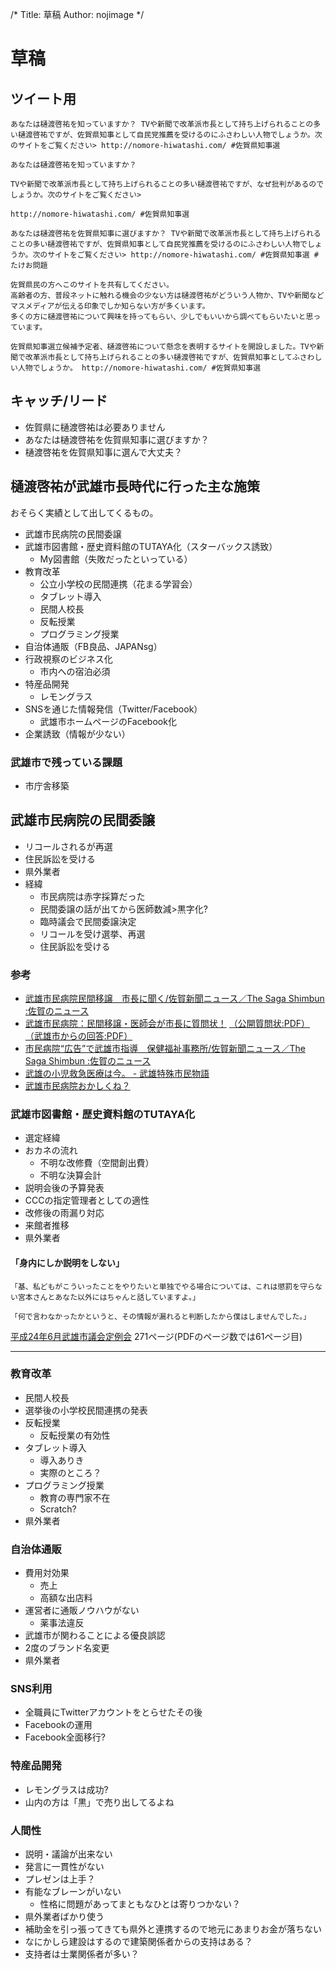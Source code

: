 /*
Title: 草稿
Author: nojimage
*/

# 草稿

## ツイート用

```
あなたは樋渡啓祐を知っていますか？ TVや新聞で改革派市長として持ち上げられることの多い樋渡啓祐ですが、佐賀県知事として自民党推薦を受けるのにふさわしい人物でしょうか。次のサイトをご覧ください> http://nomore-hiwatashi.com/ #佐賀県知事選
```
```
あなたは樋渡啓祐を知っていますか？

TVや新聞で改革派市長として持ち上げられることの多い樋渡啓祐ですが、なぜ批判があるのでしょうか。次のサイトをご覧ください>

http://nomore-hiwatashi.com/ #佐賀県知事選
```

```
あなたは樋渡啓祐を佐賀県知事に選びますか？ TVや新聞で改革派市長として持ち上げられることの多い樋渡啓祐ですが、佐賀県知事として自民党推薦を受けるのにふさわしい人物でしょうか。次のサイトをご覧ください> http://nomore-hiwatashi.com/ #佐賀県知事選 #たけお問題
```

```
佐賀県民の方へこのサイトを共有してください。
高齢者の方、普段ネットに触れる機会の少ない方は樋渡啓祐がどういう人物か、TVや新聞などマスメディアが伝える印象でしか知らない方が多くいます。
多くの方に樋渡啓祐について興味を持ってもらい、少しでもいいから調べてもらいたいと思っています。
```

```
佐賀県知事選立候補予定者、樋渡啓祐について懸念を表明するサイトを開設しました。TVや新聞で改革派市長として持ち上げられることの多い樋渡啓祐ですが、佐賀県知事としてふさわしい人物でしょうか。 http://nomore-hiwatashi.com/ #佐賀県知事選
```

## キャッチ/リード

- 佐賀県に樋渡啓祐は必要ありません
- あなたは樋渡啓祐を佐賀県知事に選びますか？
- 樋渡啓祐を佐賀県知事に選んで大丈夫？

## 樋渡啓祐が武雄市長時代に行った主な施策

おそらく実績として出してくるもの。

- 武雄市民病院の民間委譲
- 武雄市図書館・歴史資料館のTUTAYA化（スターバックス誘致）
  - My図書館（失敗だったといっている）
- 教育改革
  - 公立小学校の民間連携（花まる学習会）
  - タブレット導入
  - 民間人校長
  - 反転授業
  - プログラミング授業
- 自治体通販（FB良品、JAPANsg）
- 行政視察のビジネス化
  - 市内への宿泊必須
- 特産品開発
  - レモングラス
- SNSを通じた情報発信（Twitter/Facebook）
  - 武雄市ホームページのFacebook化
- 企業誘致（情報が少ない）

### 武雄市で残っている課題

- 市庁舎移築

## 武雄市民病院の民間委譲

- リコールされるが再選
- 住民訴訟を受ける
- 県外業者
- 経緯
  - 市民病院は赤字採算だった
  - 民間委譲の話が出てから医師数減>黒字化?
  - 臨時議会で民間委譲決定
  - リコールを受け選挙、再選
  - 住民訴訟を受ける

### 参考
- [武雄市民病院民間移譲　市長に聞く/佐賀新聞ニュース／The Saga Shimbun :佐賀のニュース](http://www1.saga-s.co.jp/news/saga.0.927046.article.html)
- [武雄市民病院：民間移譲・医師会が市長に質問状！](http://fukuoka-seikei.com/08-0702-f1.htm)
  [（公開質問状:PDF）](http://www.city.takeo.lg.jp/dbps_data/_material_/localhost/images/kakuka/zaisei/kaitou.pdf)
  [（武雄市からの回答:PDF）](http://www.city.takeo.lg.jp/dbps_data/_material_/localhost/images/kakuka/zaisei/kaitou.pdf "http://www.city.takeo.lg.jp/dbps_data/_material_/localhost/images/kakuka/zaisei/kaitou.pdf")
- [市民病院“広告”で武雄市指導　保健福祉事務所/佐賀新聞ニュース／The Saga Shimbun :佐賀のニュース](http://www1.saga-s.co.jp/news/saga.0.1051767.article.html)
- [武雄の小児救急医療は今。 - 武雄特殊市民物語](http://pochipochi1111.hatenablog.com/entry/2014/04/10/090923)
- [武雄市民病院おかしくね？](http://mimizun.com/log/2ch/hosp/1219851234/)


### 武雄市図書館・歴史資料館のTUTAYA化

- 選定経緯
- おカネの流れ
  - 不明な改修費（空間創出費）
  - 不明な決算会計
- 説明会後の予算発表
- CCCの指定管理者としての適性
- 改修後の雨漏り対応
- 来館者推移
- 県外業者


#### 「身内にしか説明をしない」
    「基、私どもがこういったことをやりたいと単独でやる場合については、これは懲罰を守らない宮本さんとあなた以外にはちゃんと話していますよ。」

    「何で言わなかったかというと、その情報が漏れると判断したから僕はしませんでした。」

[平成24年6月武雄市議会定例会](http://www.city.takeo.lg.jp/shisei/shigikai/201206/20120613.pdf) 271ページ(PDFのページ数では61ページ目)

----

### 教育改革

- 民間人校長
- 選挙後の小学校民間連携の発表
- 反転授業
  - 反転授業の有効性
- タブレット導入
  - 導入ありき
  - 実際のところ？
- プログラミング授業
  - 教育の専門家不在
  - Scratch?
- 県外業者

### 自治体通販

- 費用対効果
  - 売上
  - 高額な出店料
- 運営者に通販ノウハウがない
  - 薬事法違反
- 武雄市が関わることによる優良誤認
- 2度のブランド名変更
- 県外業者


### SNS利用

- 全職員にTwitterアカウントをとらせたその後
- Facebookの運用
- Facebook全面移行?

### 特産品開発

- レモングラスは成功?
- 山内の方は「黒」で売り出してるよね


### 人間性

- 説明・議論が出来ない
- 発言に一貫性がない
- プレゼンは上手？
- 有能なブレーンがいない
  - 性格に問題があってまともなひとは寄りつかない？
- 県外業者ばかり使う
- 補助金を引っ張ってきても県外と連携するので地元にあまりお金が落ちない
- なにかしら建設はするので建築関係者からの支持はある？
- 支持者は士業関係者が多い？

